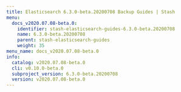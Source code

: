 ```yaml
---
title: Elasticsearch 6.3.0-beta.20200708 Backup Guides | Stash
menu:
  docs_v2020.07.08-beta.0:
    identifier: stash-elasticsearch-guides-6.3.0-beta.20200708
    name: 6.3.0-beta.20200708
    parent: stash-elasticsearch-guides
    weight: 35
menu_name: docs_v2020.07.08-beta.0
info:
  catalog: v2020.07.08-beta.0
  cli: v0.10.0-beta.0
  subproject_version: 6.3.0-beta.20200708
  version: v2020.07.08-beta.0
---
```


